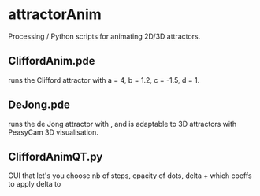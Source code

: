 # attractorAnim
Processing / Python scripts for animating 2D/3D attractors.

## CliffordAnim.pde 
runs the Clifford attractor with a = 4, b = 1.2, c = -1.5, d = 1.

## DeJong.pde
runs the de Jong attractor with , and is adaptable to 3D attractors with PeasyCam 3D visualisation.

## CliffordAnimQT.py
GUI that let's you choose nb of steps, opacity of dots, delta + which coeffs to apply delta to
